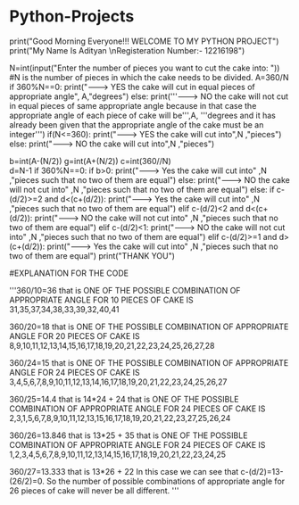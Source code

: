 # Python-Projects
print("Good Morning Everyone!!! WELCOME TO MY PYTHON PROJECT")
print("My Name Is Adityan \nRegisteration Number:- 12216198")

N=int(input("Enter the number of pieces you want to cut the cake into: ")) #N is the number of pieces in which the cake needs to be divided.
A=360/N
if 360%N==0:
    print("---> YES the cake will cut in equal pieces of appropriate angle", A,"degrees")
else:
    print('''---> NO the cake will not cut in equal pieces of same appropriate angle
because in that case the appropriate angle of each piece of cake will be''',A, '''degrees and
it has already been given that the appropriate angle of the cake must be an integer''')
if(N<=360):
    print("---> YES the cake will cut into",N ,"pieces")
else:
    print("---> NO the cake will cut into",N ,"pieces")

b=int(A-(N/2))
g=int(A+(N/2)) 
c=int(360//N)     
d=N-1
if 360%N==0:
    if b>0:
        print("---> Yes the cake will cut into" ,N ,"pieces such that no two of them are equal")
    else:
        print("---> NO the cake will not cut into" ,N ,"pieces such that no two of them are equal")
else:
    if c-(d/2)>=2 and d<(c+(d/2)):
        print("---> Yes the cake will cut into" ,N ,"pieces such that no two of them are equal")
    elif c-(d/2)<2 and d<(c+(d/2)):
        print("---> NO the cake will not cut into" ,N ,"pieces such that no two of them are equal")
    elif c-(d/2)<1:
        print("---> NO the cake will not cut into" ,N ,"pieces such that no two of them are equal")
    elif c-(d/2)>=1 and d>(c+(d/2)):
        print("---> Yes the cake will cut into" ,N ,"pieces such that no two of them are equal")
print("THANK YOU")
    
#EXPLANATION FOR THE CODE

'''360/10=36
that is ONE OF THE POSSIBLE COMBINATION OF APPROPRIATE ANGLE FOR 10 PIECES  OF CAKE IS 31,35,37,34,38,33,39,32,40,41

360/20=18
that is ONE OF THE POSSIBLE COMBINATION OF APPROPRIATE ANGLE FOR 20 PIECES  OF CAKE IS 8,9,10,11,12,13,14,15,16,17,18,19,20,21,22,23,24,25,26,27,28

360/24=15
that is ONE OF THE POSSIBLE COMBINATION OF APPROPRIATE ANGLE FOR 24 PIECES  OF CAKE IS 3,4,5,6,7,8,9,10,11,12,13,14,16,17,18,19,20,21,22,23,24,25,26,27

360/25=14.4
that is 14*24 + 24
that is ONE OF THE POSSIBLE COMBINATION OF APPROPRIATE ANGLE FOR 24 PIECES  OF CAKE IS 2,3,1,5,6,7,8,9,10,11,12,13,15,16,17,18,19,20,21,22,23,27,25,26,24

360/26=13.846
that is 13*25 + 35
that is ONE OF THE POSSIBLE COMBINATION OF APPROPRIATE ANGLE FOR 24 PIECES  OF CAKE IS 1,2,3,4,5,6,7,8,9,10,11,12,13,14,15,16,17,18,19,20,21,22,23,24,25

360/27=13.333
that is 13*26 + 22
In this case we can see that c-(d/2)=13-(26/2)=0. So the number of possible combinations of appropriate angle for 26 pieces of cake will never be all different.
'''

